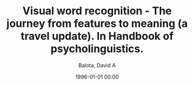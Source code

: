 ---
layout: post
title: Visual word recognition - The journey from features to meaning (a travel update). In Handbook of psycholinguistics.

date: 1996-01-01 00:00
author: Balota, David A
year: 2006
---